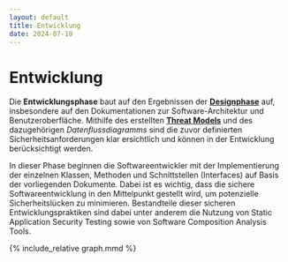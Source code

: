 ```yaml
---
layout: default
title: Entwicklung
date: 2024-07-19
---
```


# Entwicklung

Die **Entwicklungsphase** baut auf den Ergebnissen der [**Designphase**](/pages/design/) auf, insbesondere auf den Dokumentationen zur Software-Architektur und Benutzeroberfläche. Mithilfe des erstellten [**Threat Models**](/pages/design/threat_modeling) und des dazugehörigen *Datenflussdiagramms* sind die zuvor definierten Sicherheitsanforderungen klar ersichtlich und können in der Entwicklung berücksichtigt werden.

In dieser Phase beginnen die Softwareentwickler mit der Implementierung der einzelnen Klassen, Methoden und Schnittstellen (Interfaces) auf Basis der vorliegenden Dokumente. Dabei ist es wichtig, dass die sichere Softwareentwicklung in den Mittelpunkt gestellt wird, um potenzielle Sicherheitslücken zu minimieren. Bestandteile dieser sicheren Entwicklungspraktiken sind dabei unter anderem die Nutzung von Static Application Security Testing sowie von Software Composition Analysis Tools. 

<div class="mermaid-wrap is-centered">
  <div class="mermaid">
  {% include_relative graph.mmd %}
  </div>
</div>